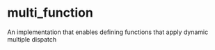 # multi_function
An implementation that enables defining functions that apply dynamic multiple dispatch
